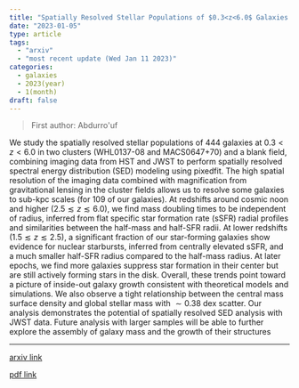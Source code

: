 ```yaml
---
title: "Spatially Resolved Stellar Populations of $0.3<z<6.0$ Galaxies in WHL0137-08 and MACS0647+70 Clusters as Revealed by JWST: How do Galaxies Grow and Quench Over Cosmic Time?"
date: "2023-01-05"
type: article
tags:
  - "arxiv"
  - "most recent update (Wed Jan 11 2023)"
categories:
  - galaxies
  - 2023(year)
  - 1(month)
draft: false
---
```


> First author: Abdurro'uf

 We study the spatially resolved stellar populations of 444 galaxies at
$0.3<z<6.0$ in two clusters (WHL0137-08 and MACS0647+70) and a blank field,
combining imaging data from HST and JWST to perform spatially resolved spectral
energy distribution (SED) modeling using pixedfit. The high spatial resolution
of the imaging data combined with magnification from gravitational lensing in
the cluster fields allows us to resolve some galaxies to sub-kpc scales (for
109 of our galaxies). At redshifts around cosmic noon and higher ($2.5\lesssim
z\lesssim 6.0$), we find mass doubling times to be independent of radius,
inferred from flat specific star formation rate (sSFR) radial profiles and
similarities between the half-mass and half-SFR radii. At lower redshifts
($1.5\lesssim z\lesssim 2.5$), a significant fraction of our star-forming
galaxies show evidence for nuclear starbursts, inferred from centrally elevated
sSFR, and a much smaller half-SFR radius compared to the half-mass radius. At
later epochs, we find more galaxies suppress star formation in their center but
are still actively forming stars in the disk. Overall, these trends point
toward a picture of inside-out galaxy growth consistent with theoretical models
and simulations. We also observe a tight relationship between the central mass
surface density and global stellar mass with $\sim 0.38$ dex scatter. Our
analysis demonstrates the potential of spatially resolved SED analysis with
JWST data. Future analysis with larger samples will be able to further explore
the assembly of galaxy mass and the growth of their structures

---
[arxiv link](http://arxiv.org/abs/2301.02209v1)

[pdf link](http://arxiv.org/pdf/2301.02209v1)